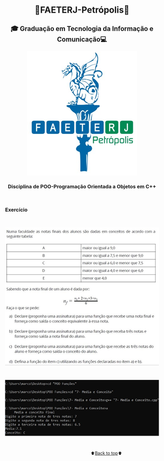 <h1 align="center"><a name="back-to-top"></a> 🐲FAETERJ-Petrópolis🐲</h1> 

<h2   align="center">🎓
    Graduação em Tecnologia da Informação e Comunicação💻</h2>
 <p align="center">
    <img src="https://github.com/marcosbarker/exerc.poo.func.07/blob/main/img/faeterj-logo.jpg" alt="faeterj-logo">
    </p>
<h3 align="center">
    Disciplina de POO-Programação Orientada a Objetos em C++</h3>







<br/>

### Exercício

<br/>

<p align="center">
    <a href="">
        <img src="https://github.com/marcosbarker/exerc.poo.func.07/blob/main/img/img-exerc.jpg" alt="imagem exercicio">
    </a>
    </p>







<br/>

<p align="center">
    <a href="">
        <img src="https://github.com/marcosbarker/exerc.poo.func.07/blob/main/img/img-term.jpg" alt="imagem terminal">
    </a>
    </p>




<br/>


&emsp;&emsp;&emsp;&emsp;&emsp;&emsp;&emsp;&emsp;&emsp;&emsp;&emsp;&emsp;&emsp;&emsp;&emsp;&emsp;&emsp;&emsp;&emsp;&emsp;⬆️[Back to top](#back-to-top)⬆️ 

